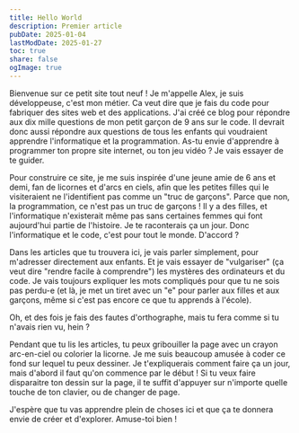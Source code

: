 ```yaml
---
title: Hello World
description: Premier article
pubDate: 2025-01-04
lastModDate: 2025-01-27
toc: true
share: false
ogImage: true
---
```


Bienvenue sur ce petit site tout neuf ! Je m'appelle Alex, je suis développeuse, c'est mon métier. Ca veut dire que je fais du code pour fabriquer des sites web et des applications. J'ai créé ce blog pour répondre aux dix mille questions de mon petit garçon de 9 ans sur le code. Il devrait donc aussi répondre aux questions de tous les enfants qui voudraient apprendre l'informatique et la programmation. As-tu envie d'apprendre à programmer ton propre site internet, ou ton jeu vidéo ? Je vais essayer de te guider.

Pour construire ce site, je me suis inspirée d'une jeune amie de 6 ans et demi, fan de licornes et d'arcs en ciels, afin que les petites filles qui le visiteraient ne l'identifient pas comme un "truc de garçons". Parce que non, la programmation, ce n'est pas un truc de garçons ! Il y a des filles, et l'informatique n'existerait même pas sans certaines femmes qui font aujourd'hui partie de l'histoire. Je te raconterais ça un jour. Donc l'informatique et le code, c'est pour tout le monde. D'accord ?

Dans les articles que tu trouvera ici, je vais parler simplement, pour m'adresser directement aux enfants. Et je vais essayer de "vulgariser" (ça veut dire "rendre facile à comprendre") les mystères des ordinateurs et du code. Je vais toujours expliquer les mots compliqués pour que tu ne sois pas perdu-e (et là, je met un tiret avec un "e" pour parler aux filles et aux garçons, même si c'est pas encore ce que tu apprends à l'école).

Oh, et des fois je fais des fautes d'orthographe, mais tu fera comme si tu n'avais rien vu, hein ?

Pendant que tu lis les articles, tu peux gribouiller la page avec un crayon arc-en-ciel ou colorier la licorne. Je me suis beaucoup amusée à coder ce fond sur lequel tu peux dessiner. Je t'expliquerais comment faire ça un jour, mais d'abord il faut qu'on commence par le début ! Si tu veux faire disparaitre ton dessin sur la page, il te suffit d'appuyer sur n'importe quelle touche de ton clavier, ou de changer de page.

J'espère que tu vas apprendre plein de choses ici et que ça te donnera envie de créer et d'explorer. 
Amuse-toi bien !